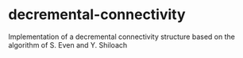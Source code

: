 # decremental-connectivity
Implementation of a decremental connectivity structure based on the algorithm of S. Even and Y. Shiloach
